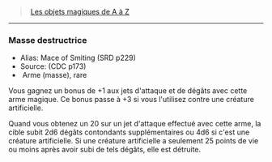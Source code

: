 ﻿> [Les objets magiques de A à Z](hd_magicitems_az_les_objets_magiques_de_a_a_z.md)

---

### Masse destructrice

- Alias: Mace of Smiting (SRD p229)
- Source: (CDC p173)
-  Arme (masse), rare

Vous gagnez un bonus de +1 aux jets d'attaque et de dégâts avec cette arme magique. Ce bonus passe à +3 si vous l'utilisez contre une créature artificielle.

Quand vous obtenez un 20 sur un jet d'attaque effectué avec cette arme, la cible subit 2d6 dégâts contondants supplémentaires ou 4d6 si c'est une créature artificielle. Si une créature artificielle a seulement 25 points de vie ou moins après avoir subi de tels dégâts, elle est détruite.

